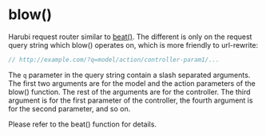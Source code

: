 blow()
======

Harubi request router similar to [beat()](docs/beat.md). The different is only on the request query string which blow() operates on, which is more friendly to url-rewrite:
```php
// http://example.com/?q=model/action/controller-param1/...
```
The `q` parameter in the query string contain a slash separated arguments. The first two arguments are for the model and the action parameters of the blow() function. The rest of the arguments are for the controller. The third argument is for the first parameter of the controller, the fourth argument is for the second parameter, and so on.

Please refer to the beat() function for details.
